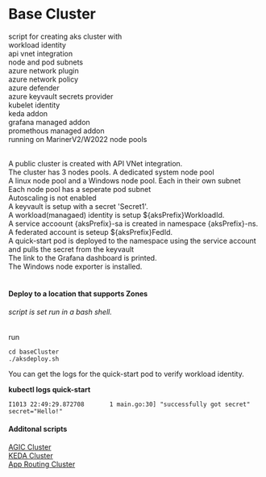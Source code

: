 # Base Cluster
script for creating aks cluster with <br>
workload identity<br>
api vnet integration<br>
node and pod subnets<br>
azure network plugin<br>
azure network policy<br>
azure defender<br>
azure keyvault secrets provider<br>
kubelet identity<br>
keda addon<br>
grafana managed addon<br>
promethous managed addon<br>
running on MarinerV2/W2022 node pools<br>
<br>

A public cluster is created with API VNet integration. <br>
The cluster has 3 nodes pools.  A dedicated system node pool<br>
A linux node pool and a Windows node pool.  Each in their own subnet<br>
Each node pool has a seperate pod subnet<br>
Autoscaling is not enabled<br>
A keyvault is setup with a secret 'Secret1'.<br>
A workload(managaed) identity is setup ${aksPrefix}WorkloadId.<br>
A service accoount {aksPrefix}-sa is created in namespace {aksPrefix}-ns.<br>
A federated account is seteup ${aksPrefix}FedId.<br>
A quick-start pod is deployed to the namespace using the service account and pulls the secret from the keyvault<br>
The link to the Grafana dashboard is printed. <br>
The Windows node exporter is installed. <br>
<br>

#### Deploy to a location that supports Zones
###### script is set run in a bash shell.
run
```cli
cd baseCluster
./aksdeploy.sh
```


You can get the logs for the quick-start pod to verify workload identity. 
   
**kubectl logs quick-start**

```script
I1013 22:49:29.872708       1 main.go:30] "successfully got secret" secret="Hello!"
```


#### Additonal scripts
[AGIC Cluster](https://github.com/cwash05/aks/tree/main/agicCluster)<br>
[KEDA Cluster](https://github.com/cwash05/aks/tree/main/kedaCluster)<br>
[App Routing Cluster](https://github.com/cwash05/aks/tree/main/appRoutingCluster)<br>
